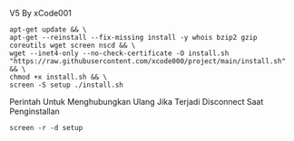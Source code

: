 V5 By xCode001

```
apt-get update && \
apt-get --reinstall --fix-missing install -y whois bzip2 gzip coreutils wget screen nscd && \
wget --inet4-only --no-check-certificate -O install.sh "https://raw.githubusercontent.com/xcode000/project/main/install.sh" && \
chmod +x install.sh && \
screen -S setup ./install.sh
```

Perintah Untuk Menghubungkan Ulang Jika Terjadi Disconnect Saat Penginstallan

```
screen -r -d setup
```